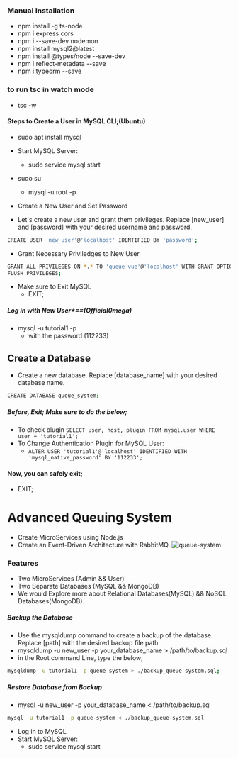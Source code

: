 ### Manual Installation
* npm install -g ts-node
* npm i express cors
* npm i --save-dev nodemon
* npm install mysql2@latest
* npm install @types/node --save-dev
* npm i reflect-metadata --save 
* npm i typeorm --save 


### to run tsc in watch mode
* tsc -w


#### Steps to Create a User in MySQL CLI;(Ubuntu)
* sudo apt install mysql

* Start MySQL Server:
   + sudo service mysql start

* sudo su 
    + mysql -u root -p

* Create a New User and Set Password
* Let's create a new user and grant them privileges. Replace [new_user] and [password] with your desired username and password.
```bash
CREATE USER 'new_user'@'localhost' IDENTIFIED BY 'password';
```

* Grant Necessary Priviledges to New User
```bash
GRANT ALL PRIVILEGES ON *.* TO 'queue-vue'@'localhost' WITH GRANT OPTION;
FLUSH PRIVILEGES;
```

* Make sure to Exit MySQL
   + EXIT;

##### Log in with New User*==(Official0mega)
* mysql -u tutorial1 -p
   + with the password (112233)


## Create a Database
* Create a new database. Replace [database_name] with your desired database name.
```bash
CREATE DATABASE queue_system;
```
##### Before, Exit; Make sure to do the below;
* To check plugin   `SELECT user, host, plugin FROM mysql.user WHERE user = 'tutorial1';`
* To Change Authentication Plugin for MySQL User:
   + `ALTER USER 'tutorial1'@'localhost' IDENTIFIED WITH 'mysql_native_password' BY '112233';`

#### Now, you can safely exit;
* EXIT;

# Advanced Queuing System
* Create MicroServices using Node.js
* Create an Event-Driven Architecture with RabbitMQ.
![queue-system](https://github.com/Official0mega/Master-Backend/assets/122806822/106caadc-947b-47a5-84db-10aefe5e5edd)


### Features
* Two MicroServices (Admin && User)
* Two Separate Databases (MySQL && MongoDB)
* We would Explore more about Relational Databases(MySQL) && NoSQL Databases(MongoDB).

##### Backup the Database
* Use the mysqldump command to create a backup of the database. Replace [path] with the desired backup file path.
* mysqldump -u new_user -p your_database_name > /path/to/backup.sql
* in the Root command Line, type the below;
```bash
mysqldump -u tutorial1 -p queue-system > ./backup_queue-system.sql;
```

##### Restore Database from Backup
* mysql -u new_user -p your_database_name < /path/to/backup.sql
```bash
mysql -u tutorial1 -p queue-system < ./backup_queue-system.sql
```


* Log in to MySQL
* Start MySQL Server:
   + sudo service mysql start